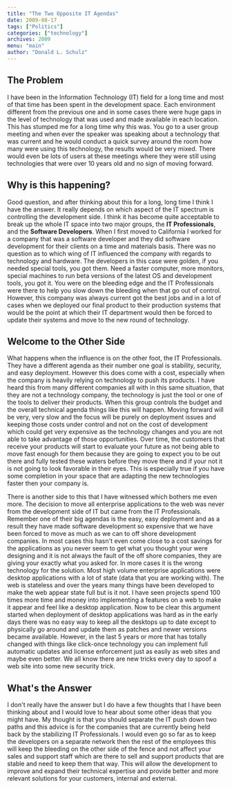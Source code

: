 ```yaml
---
title: "The Two Opposite IT Agendas"
date: 2009-08-17
tags: ["Politics"]
categories: ["technology"]
archives: 2009
menu: "main"
author: "Donald L. Schulz"
---
```

## The Problem
I have been in the Information Technology (IT) field for a long time and most of that time has been spent in the development space.  Each environment different from the previous one and in some cases there were huge gaps in the level of technology that was used and made available in each location.  This has stumped me for a long time why this was.  You go to a user group meeting and when ever the speaker was speaking about a technology that was current and he would conduct a quick survey around the room how many were using this technology, the results would be very mixed.  There would even be lots of users at these meetings where they were still using technologies that were over 10 years old and no sign of moving forward. 
## Why is this happening?
Good question, and after thinking about this for a long, long time I think I have the answer.  It really depends on which aspect of the IT spectrum is controlling the development side.  I think it has become quite acceptable to break up the whole IT space into two major groups, the **IT Professionals**, and the **Software Developers**.  When I first moved to California I worked for a company that was a software developer and they did software development for their clients on a time and materials basis.  There was no question as to which wing of IT influenced the company with regards to technology and hardware.  The developers in this case were golden, if you needed special tools, you got them.  Need a faster computer, more monitors, special machines to run beta versions of the latest OS and development tools, you got it.  You were on the bleeding edge and the IT Professionals were there to help you slow down the bleeding when that go out of control.  However, this company was always current got the best jobs and in a lot of cases when we deployed our final product to their production systems that would be the point at which their IT department would then be forced to update their systems and move to the new round of technology.
## Welcome to the Other Side
What happens when the influence is on the other foot, the IT Professionals.  They have a different agenda as their number one goal is stability, security, and easy deployment.  However this does come with a cost, especially when the company is heavily relying on technology to push its products.  I have heard this from many different companies all with in this same situation, that they are not a technology company, the technology is just the tool or one of the tools to deliver their products.  When this group controls the budget and the overall technical agenda things like this will happen.  Moving forward will be very, very slow and the focus will be purely on deployment issues and keeping those costs under control and not on the cost of development which could get very expensive as the technology changes and you are not able to take advantage of those opportunities.  Over time, the customers that receive your products will start to evaluate your future as not being able to move fast enough for them because they are going to expect you to be out there and fully tested these waters before they move there and if your not it is not going to look favorable in their eyes.  This is especially true if you have some completion in your space that are adapting the new technologies faster then your company is. 

There is another side to this that I have witnessed which bothers me even more.  The decision to move all enterprise applications to the web was never from the development side of IT but came from the IT Professionals.  Remember one of their big agendas is the easy, easy deployment and as a result they have made software development so expensive that we have been forced to move as much as we can to off shore development companies.  In most cases this hasn't even come close to a cost savings for the applications as you never seem to get what you thought your were designing and it is not always the fault of the off shore companies, they are giving your exactly what you asked for.  In more cases it is the wrong technology for the solution.  Most high volume enterprise applications were desktop applications with a lot of state (data that you are working with).  The web is stateless and over the years many things have been developed to make the web appear state full but is it not.  I have seen projects spend 100 times more time and money into implementing a features on a web to make it appear and feel like a desktop application.  Now to be clear this argument started when deployment of desktop applications was hard as in the early days there was no easy way to keep all the desktops up to date except to physically go around and update them as patches and newer versions became available.  However, in the last 5 years or more that has totally changed with things like click-once technology you can implement full automatic updates and license enforcement just as easily as web sites and maybe even better.  We all know there are new tricks every day to spoof a web site into some new security trick. 
## What's the Answer
I don't really have the answer but I do have a few thoughts that I have been thinking about and I would love to hear about some other ideas that you might have.  My thought is that you should separate the IT push down two paths and this advice is for the companies that are currently being held back by the stabilizing IT Professionals.  I would even go so far as to keep the developers on a separate network then the rest of the employees this will keep the bleeding on the other side of the fence and not affect your sales and support staff which are there to sell and support products that are stable and need to keep them that way.  This will allow the development to improve and expand their technical expertise and provide better and more relevant solutions for your customers, internal and external.  